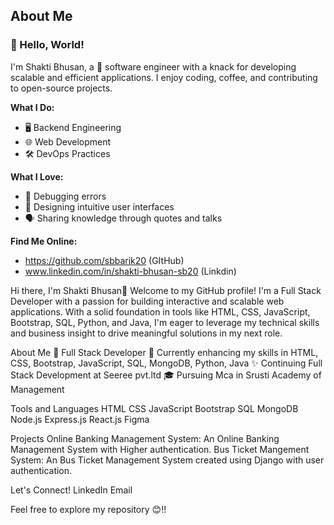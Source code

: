 ## About Me

### 👋 Hello, World!

I'm Shakti Bhusan, a 🌟 software engineer with a knack for developing scalable and efficient applications. I enjoy coding, coffee, and contributing to open-source projects.

**What I Do:**
- 🖥️ Backend Engineering
- 🌐 Web Development
- 🛠️ DevOps Practices

**What I Love:**
- 🧩 Debugging errors
- 🎨 Designing intuitive user interfaces
- 🗣️ Sharing knowledge through quotes and talks

**Find Me Online:**
- https://github.com/sbbarik20 (GItHub)
- www.linkedin.com/in/shakti-bhusan-sb20 (Linkdin)




Hi there, I'm Shakti Bhusan👋
Welcome to my GitHub profile! I'm a Full Stack Developer with a passion for building interactive and scalable web applications. With a solid foundation in tools like HTML, CSS, JavaScript, Bootstrap, SQL, Python, and Java, I'm eager to leverage my technical skills and business insight to drive meaningful solutions in my next role.

About Me
💼 Full Stack Developer
🌱 Currently enhancing my skills in HTML, CSS, Bootstrap, JavaScript, SQL, MongoDB, Python, Java
✨ Continuing Full Stack Development at Seeree pvt.ltd
🎓 Pursuing Mca in Srusti Academy of Management

Tools and Languages
HTML CSS JavaScript Bootstrap SQL MongoDB Node.js Express.js React.js Figma

Projects
Online Banking Management System: An Online Banking Management System with Higher authentication.
Bus Ticket Mangement System: An Bus Ticket Management System created using Django with user authentication.

Let's Connect!
LinkedIn Email

Feel free to explore my repository 😊!!





<!---
sbbarik20/sbbarik20 is a ✨ special ✨ repository because its `README.md` (this file) appears on your GitHub profile.
You can click the Preview link to take a look at your changes.
--->
